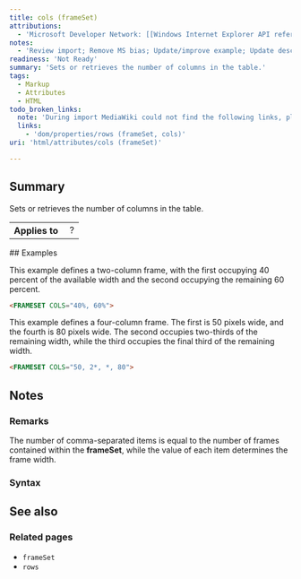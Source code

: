 ```yaml
---
title: cols (frameSet)
attributions:
  - 'Microsoft Developer Network: [[Windows Internet Explorer API reference](http://msdn.microsoft.com/en-us/library/ie/hh828809%28v=vs.85%29.aspx) Article]'
notes:
  - 'Review import; Remove MS bias; Update/improve example; Update descriptions; Fix lists & compatibility info'
readiness: 'Not Ready'
summary: 'Sets or retrieves the number of columns in the table.'
tags:
  - Markup
  - Attributes
  - HTML
todo_broken_links:
  note: 'During import MediaWiki could not find the following links, please fix and adjust this list.'
  links:
    - 'dom/properties/rows (frameSet, cols)'
uri: 'html/attributes/cols (frameSet)'

---
```

## Summary

Sets or retrieves the number of columns in the table.

<table class="wikitable">
<tr>
<th>
Applies to

</th>
<td>
 ?

</td>
</tr>
</table>
## Examples

This example defines a two-column frame, with the first occupying 40 percent of the available width and the second occupying the remaining 60 percent.

``` html
<FRAMESET COLS="40%, 60%">
```

This example defines a four-column frame. The first is 50 pixels wide, and the fourth is 80 pixels wide. The second occupies two-thirds of the remaining width, while the third occupies the final third of the remaining width.

``` html
<FRAMESET COLS="50, 2*, *, 80">
```

## Notes

### Remarks

The number of comma-separated items is equal to the number of frames contained within the **frameSet**, while the value of each item determines the frame width.

### Syntax

## See also

### Related pages

-   `frameSet`
-   `rows`
